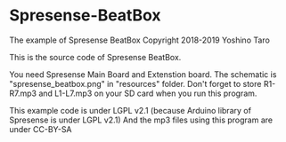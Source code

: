 # Spresense-BeatBox
The example of Spresense BeatBox
Copyright 2018-2019 Yoshino Taro

This is the source code of Spresense BeatBox.  

You need Spresense Main Board and Extenstion board. 
The schematic is "spresense_beatbox.png" in "resources" folder.
Don't forget to store R1-R7.mp3 and L1-L7.mp3 on your SD card when you run this program.  
 
This example code is under LGPL v2.1  (because Arduino library of Spresense is under LGPL v2.1)
And the mp3 files using this program are under CC-BY-SA

